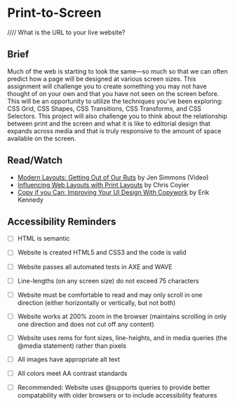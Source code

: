 # Print-to-Screen
////
What is the URL to your live website?

## Brief
Much of the web is starting to look the same—so much so that we can often predict how a page will be designed at various screen sizes. This assignment will challenge you to create something you may not have thought of on your own and that you have not seen on the screen before. This will be an opportunity to utilize the techniques you've been exploring: CSS Grid, CSS Shapes, CSS Transitions, CSS Transforms, and CSS Selectors. This project will also challenge you to think about the relationship between print and the screen and what it is like to editorial design that expands across media and that is truly responsive to the amount of space available on the screen.

## Read/Watch
- [Modern Layouts: Getting Out of Our Ruts](https://www.youtube.com/watch?v=jreccgYLfx8) by Jen Simmons (Video)
- [Influencing Web Layouts with Print Layouts](https://css-tricks.com/print-magazine-layouts-converted-to-web-layouts/) by Chris Coyier
- [Copy if you Can: Improving Your UI Design With Copywork](https://www.smashingmagazine.com/2017/02/improving-ui-design-skills-copywork/) by Erik Kennedy

## Accessibility Reminders
- [ ] HTML is semantic
- [ ] Website is created HTML5 and CSS3 and the code is valid
- [ ] Website passes all automated tests in AXE and WAVE
- [ ] Line-lengths (on any screen size) do not exceed 75 characters
- [ ] Website must be comfortable to read and may only scroll in one direction (either horizontally or vertically, but not both)
- [ ] Website works at 200% zoom in the browser (maintains scrolling in only one direction and does not cut off any content)
- [ ] Website uses rems for font sizes, line-heights, and in media queries (the @media statement) rather than pixels
- [ ] All images have appropriate alt text
- [ ] All colors meet AA contrast standards
- [ ] Recommended: Website uses @supports queries to provide better compatability with older browsers or to include accessibility features

